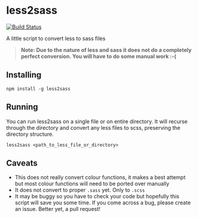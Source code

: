 less2sass
=========

[![Build Status](https://travis-ci.org/ekryski/less2sass.svg?branch=master)](https://travis-ci.org/ekryski/less2sass)

A little script to convert less to sass files

> **Note: Due to the nature of less and sass it does not do a completely perfect conversion. You will have to do some manual work :-(**

## Installing

`npm install -g less2sass`

## Running
You can run less2sass on a single file or on entire directory. It will recurse through the directory and convert any less files to scss, preserving the directory structure.

`less2sass <path_to_less_file_or_directory>`

## Caveats

* This does not really convert colour functions, it makes a best attempt but most colour functions will need to be ported over manually
* It does not convert to proper `.sass` yet. Only to `.scss`
* It may be buggy so you have to check your code but hopefully this script will save you some time. If you come across a bug, please create an issue. Better yet, a pull request!
